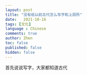```yaml
---
layout: post
title: "没有纸以前古代怎么写字和上厕所"
date:   2021-10-16
tags: [文化]
language : Chinese
comments: true
author: Zhen
toc: false
published: false
hidden: false
---
```

首先说说写字，大家都知道古代

<!--stackedit_data:
eyJoaXN0b3J5IjpbOTgzNTQxNDk0XX0=
-->